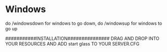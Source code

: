 # Windows
do /windowsdown for windows to go down, do /windowsup for windows to go up

###########INSTALLATION############### 
DRAG AND DROP INTO YOUR RESOURCES AND ADD start glass TO YOUR SERVER.CFG
